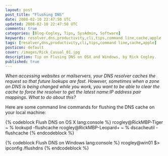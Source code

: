 ```yaml
---           
layout: post
post_title: "Flushing DNS"
date: 2008-02-10 22:47:50 UTC
updated: 2008-02-10 22:47:50 UTC
comments: true
categories: [Blog-Cogley, Tips, SysAdmin, Software]
keywords: resolver,dns,productivity,cli,tips,command line,cache,apple
tags: [resolver,dns,productivity,cli,tips,command line,cache,apple]
posticon: default
cover: /images/Rick_Casual_01.jpg
description: Tip on Flusing DNS on OSX and Windows, by Rick Cogley.
published: true
---
```

 
_When accessing websites or mailservers, your DNS resolver caches the request so that future lookups are fast. However, sometimes when a zone on DNS is being changed while you work, you want to be able to clear the cache to force the resolver to get the latest name:IP address pair mappings. What to do about this?_ 

<!--more--> 

Here are some command line commands for flushing the DNS cache on your local machine:

{% codeblock Flush DNS on OS X lang:console %}
rcogley@RickMBP-Tiger ~ % lookupd -flushcache
rcogley@RickMBP-Leopard+ ~ % dscacheutil -flushcache
{% endcodeblock %} 

{% codeblock Flush DNS on Windows lang:console %}
rcogley@win01 $> ipconfig /flushdns
{% endcodeblock %} 


